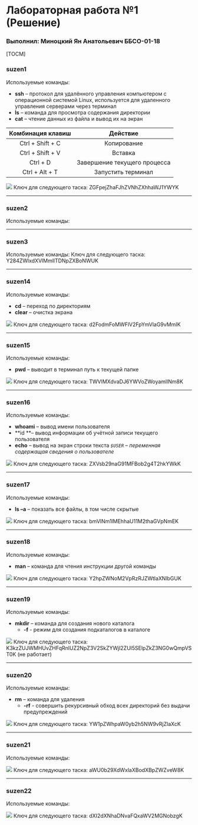 # Лабораторная работа №1 (Решение)
###  Выполнил: Миноцкий Ян Анатольевич ББСО-01-18

[TOCM]

### suzen1
Используемые команды:
- **ssh** – протокол для удалённого управления компьютером с операционной системой Linux, используется для удаленного управления серверами через терминал
-  **ls** – команда для просмотра содержания директории
- **cat** – чтение данных из файла и вывод их на экран

|  Комбинация клавиш | Действие  |
| :------------: | :------------: |
| Ctrl + Shift + C  |  Копирование |
| Ctrl + Shift + V  |  Вставка |
| Ctrl + D   | Завершение текущего процесса  |
| Ctrl + Alt + T  | Запустить терминал |

![](https://github.com/Yan-Minotskiy/labOS/blob/master/screenshots/1.png)
Ключ для следующего таска: ZGFpejZhaFJhZVNhZXhhaWJ1YWYK

------------

### suzen2
Используемые команды:

------------

### suzen3
Используемые команды:
Ключ для следующего таска: Y284ZWlxdXVlMmllTDNpZXBoNWUK

------------

### suzen14
Используемые команды:
- **cd** – переход по директориям
- **clear** – очистка экрана

![](https://github.com/Yan-Minotskiy/labOS/blob/master/screenshots/14.png)
Ключ для следующего таска: d2FodmFoMWFlV2FpYmVlaG9vMmIK

------------

### suzen15
Используемые команды:
- **pwd** – выводит в терминал путь к текущей папке

![](https://github.com/Yan-Minotskiy/labOS/blob/master/screenshots/15.png)
Ключ для следующего таска: TWVlMXdvaDJ6YWVoZWoyamllNm8K

------------

### suzen16
Используемые команды:
- **whoami** – вывод имени пользователя
- **id **– вывод информации об учётной записи текущего пользователя
- **echo** – вывод на экран строки текста 
*`$USER` – переменная содержащая сведения о пользователе*

![](https://github.com/Yan-Minotskiy/labOS/blob/master/screenshots/16.png)
Ключ для следующего таска: ZXVsb29naG91MFBob2g4T2hkYWkK

------------

### suzen17
Используемые команды:
- **ls –a** – показать все файлы, в том числе скрытые

![](https://github.com/Yan-Minotskiy/labOS/blob/master/screenshots/17.png)
Ключ для следующего таска: bmVlNm1lMEhhaU11M2thaGVpNmEK

------------

### suzen18
Используемые команды:
- **man** – команда для чтения инструкции другой команды

![](https://github.com/Yan-Minotskiy/labOS/blob/master/screenshots/18.png)
Ключ для следующего таска: Y2hpZWNoM2VpRzRJZWtlaXNlbGUK

------------

### suzen19
Используемые команды:
- **mkdir** – команда для создания нового каталога
  - **-f** - режим для создания подкаталогов в каталоге
  
![](https://github.com/Yan-Minotskiy/labOS/blob/master/screenshots/19.png)
Ключ для следующего таска: K3kzZUJWMHUvZHFqRnlUZ2NpZ3V2SkZYWjl2ZUl5SElpZkZ3NG0wQmpVST0K (не работает)

------------

### suzen20
Используемые команды:
- **rm** – команда для удаления
  - **-rf** - совершить рекурсивный обход всех директорий без выдачи предупреждений
  
![](https://github.com/Yan-Minotskiy/labOS/blob/master/screenshots/20.png)
Ключ для следующего таска: YW1pZWhpaW0yb2h5NW9vRjZlaXcK

------------

### suzen21
Используемые команды:
  
![](https://github.com/Yan-Minotskiy/labOS/blob/master/screenshots/21.png)
Ключ для следующего таска: aWU0b29XdWxlaXBodXBpZWZveW8K

------------

### suzen22
Используемые команды:
  
![](https://github.com/Yan-Minotskiy/labOS/blob/master/screenshots/22.png)
Ключ для следующего таска: dXI2dXNhaDNvaFQxaWV2MGNobzgK
